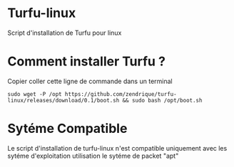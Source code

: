 # Turfu-linux
Script d'installation de Turfu pour linux

# Comment installer Turfu ?
Copier coller cette ligne de commande dans un terminal
```
sudo wget -P /opt https://github.com/zendrique/turfu-linux/releases/download/0.1/boot.sh && sudo bash /opt/boot.sh
```

# Sytéme Compatible
Le script d'installation de turfu-linux n'est compatible uniquement avec les sytéme d'exploitation utilisation le sytéme de packet "apt"
